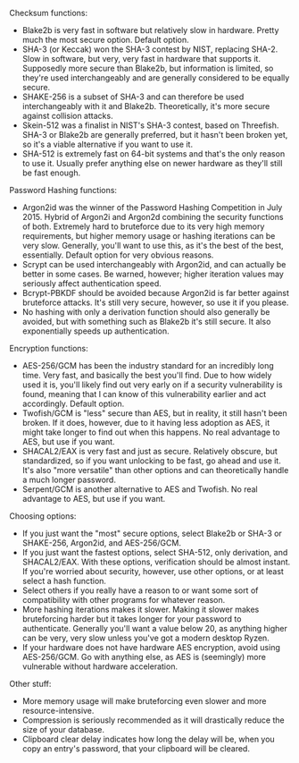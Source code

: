 Checksum functions:
 - Blake2b is very fast in software but relatively slow in hardware. Pretty much the most secure option. Default option.
 - SHA-3 (or Keccak) won the SHA-3 contest by NIST, replacing SHA-2. Slow in software, but very, very fast in hardware that supports it. Supposedly more secure than Blake2b, but information is limited, so they're used interchangeably and are generally considered to be equally secure.
 - SHAKE-256 is a subset of SHA-3 and can therefore be used interchangeably with it and Blake2b. Theoretically, it's more secure against collision attacks.
 - Skein-512 was a finalist in NIST's SHA-3 contest, based on Threefish. SHA-3 or Blake2b are generally preferred, but it hasn't been broken yet, so it's a viable alternative if you want to use it.
 - SHA-512 is extremely fast on 64-bit systems and that's the only reason to use it. Usually prefer anything else on newer hardware as they'll still be fast enough.

Password Hashing functions:
 - Argon2id was the winner of the Password Hashing Competition in July 2015. Hybrid of Argon2i and Argon2d combining the security functions of both. Extremely hard to bruteforce due to its very high memory requirements, but higher memory usage or hashing iterations can be very slow. Generally, you'll want to use this, as it's the best of the best, essentially. Default option for very obvious reasons.
 - Scrypt can be used interchangeably with Argon2id, and can actually be better in some cases. Be warned, however; higher iteration values may seriously affect authentication speed.
 - Bcrypt-PBKDF should be avoided because Argon2id is far better against bruteforce attacks. It's still very secure, however, so use it if you please.
 - No hashing with only a derivation function should also generally be avoided, but with something such as Blake2b it's still secure. It also exponentially speeds up authentication.

Encryption functions:
 - AES-256/GCM has been the industry standard for an incredibly long time. Very fast, and basically the best you'll find. Due to how widely used it is, you'll likely find out very early on if a security vulnerability is found, meaning that I can know of this vulnerability earlier and act accordingly. Default option.
 - Twofish/GCM is "less" secure than AES, but in reality, it still hasn't been broken. If it does, however, due to it having less adoption as AES, it might take longer to find out when this happens. No real advantage to AES, but use if you want.
 - SHACAL2/EAX is very fast and just as secure. Relatively obscure, but standardized, so if you want unlocking to be fast, go ahead and use it. It's also "more versatile" than other options and can theoretically handle a much longer password.
 - Serpent/GCM is another alternative to AES and Twofish. No real advantage to AES, but use if you want.

Choosing options:
 - If you just want the "most" secure options, select Blake2b or SHA-3 or SHAKE-256, Argon2id, and AES-256/GCM.
 - If you just want the fastest options, select SHA-512, only derivation, and SHACAL2/EAX. With these options, verification should be almost instant. If you're worried about security, however, use other options, or at least select a hash function.
 - Select others if you really have a reason to or want some sort of compatibility with other programs for whatever reason.
 - More hashing iterations makes it slower. Making it slower makes bruteforcing harder but it takes longer for your password to authenticate. Generally you'll want a value below 20, as anything higher can be very, very slow unless you've got a modern desktop Ryzen.
 - If your hardware does not have hardware AES encryption, avoid using AES-256/GCM. Go with anything else, as AES is (seemingly) more vulnerable without hardware acceleration.

Other stuff:
 - More memory usage will make bruteforcing even slower and more resource-intensive.
 - Compression is seriously recommended as it will drastically reduce the size of your database.
 - Clipboard clear delay indicates how long the delay will be, when you copy an entry's password, that your clipboard will be cleared.
